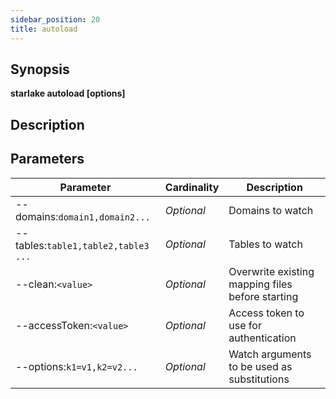 ```yaml
---
sidebar_position: 20
title: autoload
---
```



## Synopsis

**starlake autoload [options]**

## Description


## Parameters

Parameter|Cardinality|Description
---|---|---
--domains:`domain1,domain2...`|*Optional*|Domains to watch
--tables:`table1,table2,table3 ...`|*Optional*|Tables to watch
--clean:`<value>`|*Optional*|Overwrite existing mapping files before starting
--accessToken:`<value>`|*Optional*|Access token to use for authentication
--options:`k1=v1,k2=v2...`|*Optional*|Watch arguments to be used as substitutions
